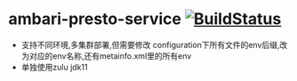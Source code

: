 # ambari-presto-service [![BuildStatus](https://travis-ci.org/prestosql/ambari-presto-service.svg?branch=master)](https://travis-ci.org/prestosql/ambari-presto-service)

- 支持不同环境,多集群部署,但需要修改 configuration下所有文件的env后缀,改为对应的env名称,还有metainfo.xml里的所有env
- 单独使用zulu jdk11